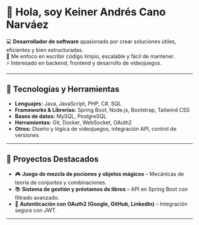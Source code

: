 # 👋 Hola, soy Keiner Andrés Cano Narváez

💻 **Desarrollador de software** apasionado por crear soluciones útiles, eficientes y bien estructuradas.  
🎯 Me enfoco en escribir código limpio, escalable y fácil de mantener.  
⚡ Interesado en backend, frontend y desarrollo de videojuegos.  

---

## 🚀 Tecnologías y Herramientas
- **Lenguajes:** Java, JavaScript, PHP, C#, SQL
- **Frameworks & Librerías:** Spring Boot, Node.js, Bootstrap, Tailwind CSS
- **Bases de datos:** MySQL, PostgreSQL
- **Herramientas:** Git, Docker, WebSocket, OAuth2
- **Otros:** Diseño y lógica de videojuegos, integración API, control de versiones

---

## 📌 Proyectos Destacados
- 🎮 **Juego de mezcla de pociones y objetos mágicos** – Mecánicas de teoría de conjuntos y combinaciones.
- 📚 **Sistema de gestión y préstamos de libros** – API en Spring Boot con filtrado avanzado.
- 🔐 **Autenticación con OAuth2 (Google, GitHub, LinkedIn)** – Integración segura con JWT.

---
